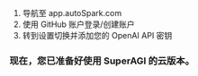 1. 导航至 app.autoSpark.com
2. 使用 GitHub 账户登录/创建账户
3. 转到设置切换并添加您的 OpenAI API 密钥

### 现在，您已准备好使用 SuperAGI 的云版本。